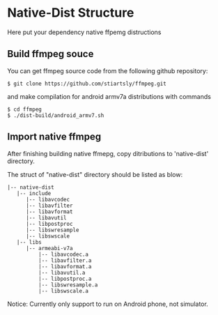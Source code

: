 Native-Dist Structure
=====================

Here put your dependency native ffpemg distructions

## Build ffmpeg souce

You can get ffmpeg source code from the following github repository:

```
$ git clone https://github.com/stiartsly/ffmpeg.git
```

and make compilation for android armv7a distributions with commands

```shell
$ cd ffmpeg
$ ./dist-build/android_armv7.sh
```

## Import native ffmpeg

After finishing building native ffmepg, copy ditributions to 'native-dist' directory.

The struct of "native-dist" directory should be listed as blow:

```
|-- native-dist
   |-- include
      |-- libavcodec
      |-- libavfilter
      |-- libavformat
      |-- libavutil
      |-- libpostproc
      |-- libswresample	
      |-- libswscale
   |-- libs
      |-- armeabi-v7a
          |-- libavcodec.a
          |-- libavfilter.a
          |-- libavformat.a
          |-- libavutil.a
          |-- libpostproc.a
          |-- libswresample.a
          |-- libswscale.a
```

Notice: Currently only support to run on Android phone, not simulator.

